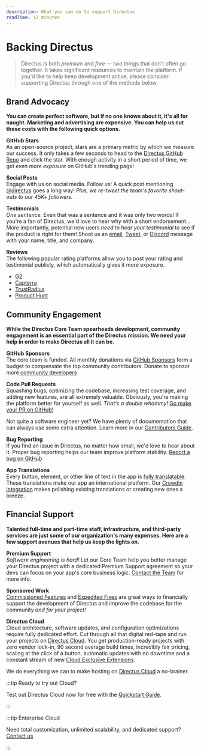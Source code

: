 ```yaml
---
description: What you can do to support Directus.
readTime: 12 minutes
---
```


# Backing Directus

> Directus is both _premium_ and _free_ — two things that don't often go together. It takes significant resources to
> maintain the platform. If you'd like to help keep development active, please consider supporting Directus through one
> of the methods below.

## Brand Advocacy

**You can create perfect software, but if no one knows about it, it's all for naught. Marketing and advertising are
expensive. You can help us cut these costs with the following quick options.**

<!-- @TODO Uncomment when Merch Store is launched.
**Merchandise**\
Buy some of our _totally sweet_ merchandise! This is a great way to support Directus. You get some swag, and we get some
financial support plus advertising. Simply make an appropriate financial donation through [GitHub Sponsors](https://github.com/sponsors/directus)
or contact us for bulk merch pricing. We'll get it shipped as soon as sizing and shipping details are coordinated!
-->

**GitHub Stars**\
As an open-source project, stars are a primary metric by which we measure our success. It only takes a few seconds to head
to the [Directus GitHub Repo](https://github.com/directus/directus) and click the star. With enough activity in a short period
of time, we get _even more exposure_ on GitHub's trending page!

**Social Posts**\
Engage with us on social media. Follow us! A quick post mentioning [@directus](https://twitter.com/directus) goes a long
way! _Plus, we re-tweet the team's favorite shout-outs to our 45K+ followers._

**Testimonials**\
_One sentence._ Even that was a sentence and it was only two words! If you're a fan of Directus, we'd love to hear why with
a short endorsement... More importantly, potential new users _need to hear your testimonial_ to see if the product is right
for them! Shoot us an [email](mailto:info@directus.io), [Tweet](https://twitter.com/directus), or [Discord](https://directus.chat)
message with your name, title, and company.

**Reviews**\
The following popular rating platforms allow you to post your rating and testimonial publicly, which automatically gives
it more exposure.

- [G2](https://www.g2.com/products/directus/reviews)
- [Capterra](https://www.capterra.com/p/156619/Directus/)
- [TrustRadius](https://www.trustradius.com/products/directus/reviews)
- [Product Hunt](https://www.producthunt.com/posts/directus-9)

## Community Engagement

**While the Directus Core Team spearheads development, community engagement is an essential part of the Directus
mission. We need your help in order to make Directus all it can be.**

**GitHub Sponsors**\
The core team is funded. All monthly donations via [GitHub Sponsors](https://github.com/sponsors/directus) form a budget
to compensate the top community contributors. Donate to sponsor more [community developers](https://github.com/orgs/directus/people)

**Code Pull Requests**\
Squashing bugs, optimizing the codebase, increasing test coverage, and adding new features, are all extremely valuable. Obviously,
you're making the platform better for yourself as well. _That's a double whammy!_ [Go make your PR on GitHub!](https://github.com/directus)

Not quite a software engineer yet? We have plenty of documentation that can always use some extra attention. Learn more
in our [Contributors Guide](/contributing/introduction).

<!-- @TODO contributing > docs-guidelines -->

**Bug Reporting**\
If you find an issue in Directus, no matter how small, we'd love to hear about it. Proper bug reporting helps our team improve
platform stability. [Report a bug on GitHub](https://github.com/directus/directus/issues/new)

**App Translations**\
Every button, element, or other line of text in the app is [fully translatable](/contributing/translations). These translations
make our app an international platform. Our [Crowdin integration](https://locales.directus.io) makes polishing existing translations
or creating new ones a breeze.

## Financial Support

**Talented full-time and part-time staff, infrastructure, and third-party services are just some of our organization's
many expenses. Here are a few support avenues that help us keep the lights on.**

**Premium Support**\
_Software engineering is hard!_ Let our Core Team help you better manage your Directus project with a dedicated Premium Support
agreement so your devs can focus on your app's core business logic. [Contact the Team](https://directus.io/contact/) for
more info.

**Sponsored Work**\
[Commissioned Features](/getting-started/support#commissioned-features) and [Expedited Fixes](/getting-started/support#expedited-fixes)
are great ways to financially support the development of Directus and improve the codebase for the community _and for your
project!_

**Directus Cloud**\
Cloud architecture, software updates, and configuration optimizations require fully dedicated effort. Cut through all that
digital red-tape and run your projects on [Directus Cloud](/cloud/overview). You get production-ready projects with zero
vendor lock-in, 90 second average build times, incredibly fair pricing, scaling at the click of a button, automatic updates
with no downtime and a constant stream of new [Cloud Exclusive Extensions](/cloud/glossary#extensions).

We do everything we can to make hosting on [Directus Cloud](/cloud/overview) a no-brainer.

:::tip Ready to try out Cloud?

Test out Directus Cloud now for free with the [Quickstart Guide](/getting-started/quickstart).

:::

:::tip Enterprise Cloud

Need total customization, unlimited scalability, and dedicated support? [Contact us](https://directus.io/contact/)

:::
